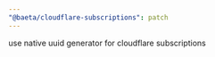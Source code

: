 ```yaml
---
"@baeta/cloudflare-subscriptions": patch
---
```


use native uuid generator for cloudflare subscriptions
